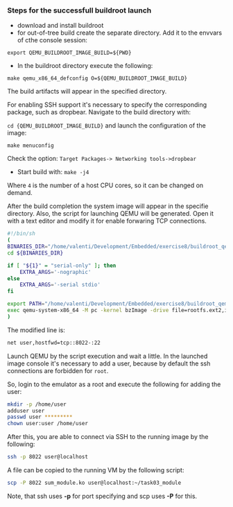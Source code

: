 ### Steps for the successfull buildroot launch

* download and install buildroot
* for out-of-tree build create the separate directory. Add it to the envvars of cthe console session:

`export QEMU_BUILDROOT_IMAGE_BUILD=${PWD}`

* In the buildroot directory execute the following:

`make qemu_x86_64_defconfig O=${QEMU_BUILDROOT_IMAGE_BUILD}`

The build artifacts will appear in the specified directory.

For enabling SSH support it's necessary to specify the corresponding package, such as dropbear.
Navigate to the build directory with:

`cd {QEMU_BUILDROOT_IMAGE_BUILD}`
and launch the configuration of the image:

`make menuconfig`

Check the option: `Target Packages-> Networking tools->dropbear`

* Start build with:
    `make -j4`

Where `4` is the number of a host CPU cores, so it can be changed on demand.

After the build completion the system image will appear in the specifie directory. Also, the script for launching QEMU will be generated. Open it with a text editor and modify it for enable forwaring TCP connections.
```sh
#!/bin/sh
(
BINARIES_DIR="/home/valenti/Development/Embedded/exercise8/buildroot_qemu_x64_image/images"
cd ${BINARIES_DIR}

if [ "${1}" = "serial-only" ]; then
    EXTRA_ARGS='-nographic'
else
    EXTRA_ARGS='-serial stdio'
fi

export PATH="/home/valenti/Development/Embedded/exercise8/buildroot_qemu_x64_image/host/bin:${PATH}"
exec qemu-system-x86_64 -M pc -kernel bzImage -drive file=rootfs.ext2,if=virtio,format=raw -append "rootwait root=/dev/vda console=tty1 console=ttyS0"  -net nic,model=virtio -net user,hostfwd=tcp::8022-:22  ${EXTRA_ARGS}
)
```
The modified line is:
```sh
net user,hostfwd=tcp::8022-:22
```

Launch QEMU by the script execution and wait a little.
In the launched image console it's necessary to add a user, because by default the ssh connections are forbidden for `root`.

So, login to the emulator as a root and execute the following for adding the user:
```sh
mkdir -p /home/user
adduser user
passwd user *********
chown user:user /home/user
```
After this, you are able to connect via SSH to the running image by the following:

```sh
ssh -p 8022 user@localhost
```
A file can be copied to the running VM by the following script:
```sh
scp -P 8022 sum_module.ko user@localhost:~/task03_module
```

Note, that ssh uses __-p__ for port specifying and scp uses __-P__ for this.


